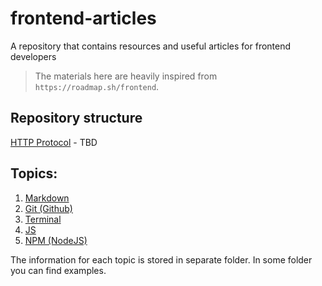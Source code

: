 # frontend-articles
A repository that contains resources and useful articles for frontend developers

> The materials here are heavily inspired from `https://roadmap.sh/frontend`.

## Repository structure

[HTTP Protocol](./articles/http/README.md) - TBD


## Topics:
1. [Markdown](markdown/README.md)
1. [Git (Github)](git/README.md)
1. [Terminal](terminal/README.md)
1. [JS](js/README.md)
1. [NPM (NodeJS)](git/README.md)

The information for each topic is stored in separate folder. In some folder you can find examples.